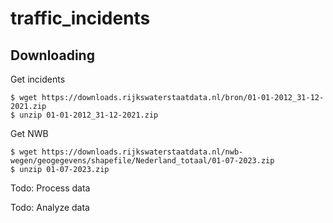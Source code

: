 # traffic_incidents

## Downloading 

Get incidents

```
$ wget https://downloads.rijkswaterstaatdata.nl/bron/01-01-2012_31-12-2021.zip
$ unzip 01-01-2012_31-12-2021.zip
```

Get NWB

```
$ wget https://downloads.rijkswaterstaatdata.nl/nwb-wegen/geogegevens/shapefile/Nederland_totaal/01-07-2023.zip
$ unzip 01-07-2023.zip
```

Todo: Process data

Todo: Analyze data
